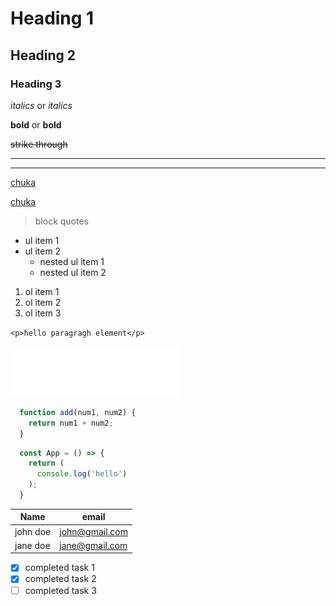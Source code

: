 # Heading 1
## Heading 2
### Heading 3

*italics* or _italics_

**bold** or __bold__

~~strike through~~ 

<!-- horizontal rule -->
___

---
<!-- links -->
[chuka](https//www.chuka.com)

<!-- toshow the title on hover -->
[chuka](https//www.chuka.com 'chuka')

<!-- block quotes -->
>block quotes

<!-- ul -->
* ul item 1
* ul item 2
  * nested ul item 1
  * nested ul item 2

<!-- ol -->
1. ol item 1
1. ol item 2
1. ol item 3

<!-- inline code block -->
`<p>hello paragragh element</p>`

<!-- image -->
![chuka](images/logo.svg)

<!-- Github Markdown -->

<!-- code block -->
```javascript
  function add(num1, num2) {
    return num1 + num2;
  }
```

```javascript
  const App = () => {
    return (
      console.log('hello')
    );
  }
```
<!-- table -->
| Name     | email          |
| -------- | -------------- |
| john doe | john@gmail.com |
| jane doe | jane@gmail.com |

<!-- checkbox list -->
* [x] completed task 1
* [x] completed task 2
* [ ] completed task 3
